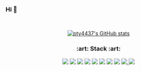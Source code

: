 ### Hi 👋
<br/>
<p align="center">
  <a href="https://github.com/anuraghazra/github-readme-stats" target="_blank" noreferrer noopner>
    <img src="https://github-readme-stats.vercel.app/api?username=pty4437" alt="pty4437's GitHub stats" title="pty4437's GitHub stats" />
  </a>
</p>

<h3 align="center">  :art: Stack :art: </h3>
<p align="center">
  <img src="https://img.shields.io/badge/python-000000?style=flat-square&logo=python&logoColor=white"/>
  
  <img src="https://img.shields.io/badge/Java-764ABC?style=flat-square&logo=Java&logoColor=white"/>
  
  <img src="https://img.shields.io/badge/C++-311C87?style=flat-square&logo=c++&logoColor=white"/>
  
  <img src="https://img.shields.io/badge/C-311C87?style=flat-square&logo=C&logoColor=white"/>
  
  <img src="https://img.shields.io/badge/Javascript-3178C6?style=flat-square&logo=Javascript&logoColor=white"/>
  
  <img src="https://img.shields.io/badge/Unity-1572B6?style=flat-square&logo=Unity&logoColor=white"/>
  
  <img src="https://img.shields.io/badge/Solidity-8DD6F9?style=flat-square&logo=solidity&logoColor=black"/>
  
  <img src="https://img.shields.io/badge/CUDA-EC4A3F?style=flat-square&logo=cuda&logoColor=white"/>
  
  <a href="https://www.instagram.com/od_nh/" target="_blank" noreferrer noopner>
    <img src="https://img.shields.io/badge/Instagram-E4405F?style=flat-square&logo=instagram&logoColor=white"/>
  </a>
  
  <a href="https://www.facebook.com/od_nh/" target="_blank" noreferrer noopner>
    <img src="https://img.shields.io/badge/Facebook-E4405F?style=flat-square&logo=facebook&logoColor=white"/>
  </a>
  
  
</p>

<!--
**pty4437/pty4437** is a ✨ _special_ ✨ repository because its `README.md` (this file) appears on your GitHub profile.
Here are some ideas to get you started:
- 🔭 I’m currently working on ...
- 🌱 I’m currently learning ...
- 👯 I’m looking to collaborate on ...
- 🤔 I’m looking for help with …
- 💬 Ask me about …
- 📫 How to reach me: …
- 😄 Pronouns: …
- ⚡ Fun fact: …
—>
